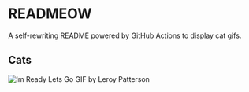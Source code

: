 # READMEOW

A self-rewriting README powered by GitHub Actions to display cat gifs.

## Cats

![Im Ready Lets Go GIF by Leroy Patterson](https://media4.giphy.com/media/CjmvTCZf2U3p09Cn0h/200.gif?cid=9acd02dase1y5ty5k1k4u0jvzx3d5rc2qle1hq6egiqf2b2a&ep=v1_gifs_search&rid=200.gif&ct=g)

